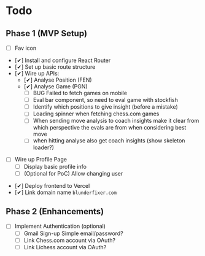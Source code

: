 # Todo

## Phase 1 (MVP Setup)

- [ ] Fav icon
- [✔] Install and configure React Router
- [✔] Set up basic route structure
- [✔] Wire up APIs:
  - [✔] Analyse Position (FEN)
  - [✔] Analyse Game (PGN)
    - [ ] BUG Failed to fetch games on mobile
    - [ ] Eval bar component, so need to eval game with stockfish
    - [ ] Identify which positions to give insight (before a mistake)
    - [ ] Loading spinner when fetching chess.com games
    - [ ] When sending move analysis to coach insights make it clear from which perspective the evals are from when considering best move
    - [ ] when hitting analyse also get coach insights (show skeleton loader?)
- [ ] Wire up Profile Page
  - [ ] Display basic profile info
  - [ ] (Optional for PoC) Allow changing user
- [✔] Deploy frontend to Vercel
- [✔] Link domain name `blunderfixer.com`

## Phase 2 (Enhancements)

- [ ] Implement Authentication (optional)
  - [ ] Gmail Sign-up Simple email/password?
  - [ ] Link Chess.com account via OAuth?
  - [ ] Link Lichess account via OAuth?
